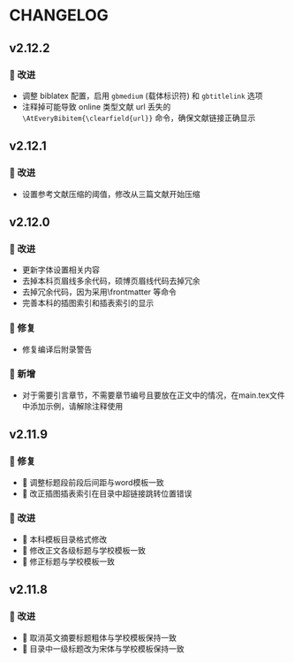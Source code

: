 <!--
 *  =======================================================================
 *  ····Y88b···d88P················888b·····d888·d8b·······················
 *  ·····Y88b·d88P·················8888b···d8888·Y8P·······················
 *  ······Y88o88P··················88888b·d88888···························
 *  ·······Y888P··8888b···88888b···888Y88888P888·888·88888b·····d88b·······
 *  ········888······"88b·888·"88b·888·Y888P·888·888·888·"88b·d88P"88b·····
 *  ········888···d888888·888··888·888··Y8P··888·888·888··888·888··888·····
 *  ········888··888··888·888··888·888···"···888·888·888··888·Y88b·888·····
 *  ········888··"Y888888·888··888·888·······888·888·888··888··"Y88888·····
 *  ·······························································888·····
 *  ··························································Y8b·d88P·····
 *  ···························································"Y88P"······
 *  =======================================================================
 * 
 *  -----------------------------------------------------------------------
 * Author       : 焱铭
 * Date         : 2025-04-10 20:19:04 +0800
 * LastEditTime : 2025-10-26 18:05:17 +0800
 * Github       : https://github.com/YanMing-lxb/
 * FilePath     : /GUET_Thesis_LaTeX/CHANGELOG.md
 * Description  : 
 *  -----------------------------------------------------------------------
 -->

# CHANGELOG

<!-- ### 新增功能
- 添加了对新文件格式的支持。
- 增加了自动保存功能，防止数据丢失。

### 🚀 改进
- 优化了代码结构，提升了运行效率。
- 📝 改进了用户界面，使其更加直观易用。

### 🐛 修复
- 🔧 修复了在特定情况下程序崩溃的问题。
- 修正了若干已知的bug。

### 其他
- 新增 CHANGELOG.md 文件，用于记录版本更新日志。
 -->

## v2.12.2

### 🚀 改进

- 调整 biblatex 配置，启用 `gbmedium` (载体标识符) 和 `gbtitlelink` 选项
- 注释掉可能导致 online 类型文献 url 丢失的 `\AtEveryBibitem{\clearfield{url}}` 命令，确保文献链接正确显示

## v2.12.1

### 🚀 改进

- 设置参考文献压缩的阈值，修改从三篇文献开始压缩

## v2.12.0

### 🚀 改进

- 更新字体设置相关内容
- 去掉本科页眉线多余代码，硕博页眉线代码去掉冗余
- 去掉冗余代码，因为采用\frontmatter 等命令
- 完善本科的插图索引和插表索引的显示

### 🐛 修复

- 修复编译后附录警告


### 🎉 新增

- 对于需要引言章节，不需要章节编号且要放在正文中的情况，在main.tex文件中添加示例，请解除注释使用

## v2.11.9

### 🐛 修复

- 🔧 调整标题段前段后间距与word模板一致
- 🔧 改正插图插表索引在目录中超链接跳转位置错误

### 🚀 改进

- 📝 本科模板目录格式修改
- 📝 修改正文各级标题与学校模板一致
- 📝 修正标题与学校模板一致

## v2.11.8

### 🚀 改进

- 📝 取消英文摘要标题粗体与学校模板保持一致
- 📝 目录中一级标题改为宋体与学校模板保持一致

